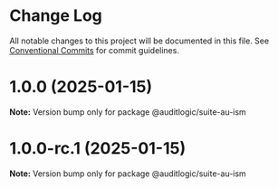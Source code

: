 # Change Log

All notable changes to this project will be documented in this file.
See [Conventional Commits](https://conventionalcommits.org) for commit guidelines.

# 1.0.0 (2025-01-15)

**Note:** Version bump only for package @auditlogic/suite-au-ism





# 1.0.0-rc.1 (2025-01-15)

**Note:** Version bump only for package @auditlogic/suite-au-ism
